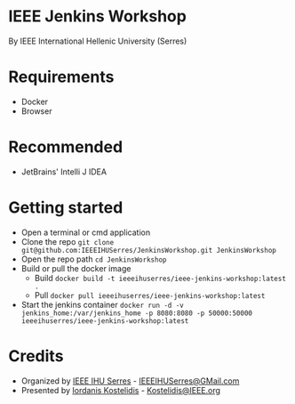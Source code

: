 # IEEE Jenkins Workshop
By IEEE International Hellenic University (Serres)

# Requirements
* Docker
* Browser

# Recommended
* JetBrains' Intelli J IDEA

# Getting started
* Open a terminal or cmd application
* Clone the repo `git clone git@github.com:IEEEIHUSerres/JenkinsWorkshop.git JenkinsWorkshop`
* Open the repo path `cd JenkinsWorkshop`
* Build or pull the docker image
    * Build `docker build -t ieeeihuserres/ieee-jenkins-workshop:latest .`
    * Pull `docker pull ieeeihuserres/ieee-jenkins-workshop:latest`
* Start the jenkins container `docker run -d -v jenkins_home:/var/jenkins_home -p 8080:8080 -p 50000:50000 ieeeihuserres/ieee-jenkins-workshop:latest`

# Credits
* Organized by [IEEE IHU Serres](https://github.com/IEEEIHUSerres) - [IEEEIHUSerres@GMail.com](ieeeihuserres@gmail.com)
* Presented by [Iordanis Kostelidis](https://github.com/IordanisKostelidis) - [Kostelidis@IEEE.org](kostelidis@ieee.org)
